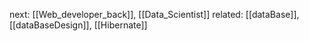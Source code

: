 
next: [[Web_developer_back]], [[Data_Scientist]]
related: [[dataBase]], [[dataBaseDesign]], [[Hibernate]]
